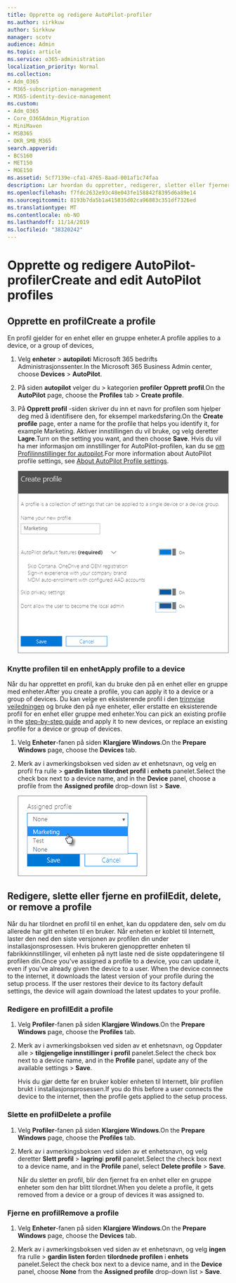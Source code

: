 ```yaml
---
title: Opprette og redigere AutoPilot-profiler
ms.author: sirkkuw
author: Sirkkuw
manager: scotv
audience: Admin
ms.topic: article
ms.service: o365-administration
localization_priority: Normal
ms.collection:
- Adm_O365
- M365-subscription-management
- M365-identity-device-management
ms.custom:
- Adm_O365
- Core_O365Admin_Migration
- MiniMaven
- MSB365
- OKR_SMB_M365
search.appverid:
- BCS160
- MET150
- MOE150
ms.assetid: 5cf7139e-cfa1-4765-8aad-001af1c74faa
description: Lær hvordan du oppretter, redigerer, sletter eller fjerner AutoPilot-profiler.
ms.openlocfilehash: f7fdc2632e93c48e043fe158842f8395d6a89e14
ms.sourcegitcommit: 8193b7da5b1a415835d02ca96883c351df7326ed
ms.translationtype: MT
ms.contentlocale: nb-NO
ms.lasthandoff: 11/14/2019
ms.locfileid: "38320242"
---
```

# <a name="create-and-edit-autopilot-profiles"></a><span data-ttu-id="b01a9-103">Opprette og redigere AutoPilot-profiler</span><span class="sxs-lookup"><span data-stu-id="b01a9-103">Create and edit AutoPilot profiles</span></span>

## <a name="create-a-profile"></a><span data-ttu-id="b01a9-104">Opprette en profil</span><span class="sxs-lookup"><span data-stu-id="b01a9-104">Create a profile</span></span>

<span data-ttu-id="b01a9-105">En profil gjelder for en enhet eller en gruppe enheter.</span><span class="sxs-lookup"><span data-stu-id="b01a9-105">A profile applies to a device, or a group of devices,</span></span>
  
1. <span data-ttu-id="b01a9-106">Velg **enheter** \> **autopilot**i Microsoft 365 bedrifts Administrasjonssenter.</span><span class="sxs-lookup"><span data-stu-id="b01a9-106">In the Microsoft 365 Business Admin center, choose **Devices** \> **AutoPilot**.</span></span>
  
2. <span data-ttu-id="b01a9-107">På siden **autopilot** velger du \> kategorien **profiler** **Opprett profil**.</span><span class="sxs-lookup"><span data-stu-id="b01a9-107">On the **AutoPilot** page, choose the **Profiles** tab \> **Create profile**.</span></span>
    
3. <span data-ttu-id="b01a9-108">På **Opprett profil** -siden skriver du inn et navn for profilen som hjelper deg med å identifisere den, for eksempel markedsføring.</span><span class="sxs-lookup"><span data-stu-id="b01a9-108">On the **Create profile** page, enter a name for the profile that helps you identify it, for example Marketing.</span></span> <span data-ttu-id="b01a9-109">Aktiver innstillingen du vil bruke, og velg deretter **Lagre**.</span><span class="sxs-lookup"><span data-stu-id="b01a9-109">Turn on the setting you want, and then choose **Save**.</span></span> <span data-ttu-id="b01a9-110">Hvis du vil ha mer informasjon om innstillinger for AutoPilot-profilen, kan du se [om Profilinnstillinger for autopilot](autopilot-profile-settings.md).</span><span class="sxs-lookup"><span data-stu-id="b01a9-110">For more information about AutoPilot profile settings, see [About AutoPilot Profile settings](autopilot-profile-settings.md).</span></span>
    
    ![Enter name and turn on settings in the Create profile panel.](media/63b5a00d-6a5d-48d0-9557-e7531e80702a.png)
  
### <a name="apply-profile-to-a-device"></a><span data-ttu-id="b01a9-112">Knytte profilen til en enhet</span><span class="sxs-lookup"><span data-stu-id="b01a9-112">Apply profile to a device</span></span>

<span data-ttu-id="b01a9-113">Når du har opprettet en profil, kan du bruke den på en enhet eller en gruppe med enheter.</span><span class="sxs-lookup"><span data-stu-id="b01a9-113">After you create a profile, you can apply it to a device or a group of devices.</span></span> <span data-ttu-id="b01a9-114">Du kan velge en eksisterende profil i den [trinnvise veiledningen](add-autopilot-devices-and-profile.md) og bruke den på nye enheter, eller erstatte en eksisterende profil for en enhet eller gruppe med enheter.</span><span class="sxs-lookup"><span data-stu-id="b01a9-114">You can pick an existing profile in the [step-by-step guide](add-autopilot-devices-and-profile.md) and apply it to new devices, or replace an existing profile for a device or group of devices.</span></span> 
  
1. <span data-ttu-id="b01a9-115">Velg **Enheter**-fanen på siden **Klargjøre Windows**.</span><span class="sxs-lookup"><span data-stu-id="b01a9-115">On the **Prepare Windows** page, choose the **Devices** tab.</span></span> 
    
2. <span data-ttu-id="b01a9-116">Merk av i avmerkingsboksen ved siden av et enhetsnavn, og velg en profil fra rulle \> **gardin listen** **tilordnet profil** i **enhets** panelet.</span><span class="sxs-lookup"><span data-stu-id="b01a9-116">Select the check box next to a device name, and in the **Device** panel, choose a profile from the **Assigned profile** drop-down list \> **Save**.</span></span>
    
    ![In the Device panel, select an Assigned profile to apply it.](media/ed0ce33f-9241-4403-a5de-2dddffdc6fb9.png)
  
## <a name="edit-delete-or-remove-a-profile"></a><span data-ttu-id="b01a9-118">Redigere, slette eller fjerne en profil</span><span class="sxs-lookup"><span data-stu-id="b01a9-118">Edit, delete, or remove a profile</span></span>

<span data-ttu-id="b01a9-p103">Når du har tilordnet en profil til en enhet, kan du oppdatere den, selv om du allerede har gitt enheten til en bruker. Når enheten er koblet til Internett, laster den ned den siste versjonen av profilen din under installasjonsprosessen. Hvis brukeren gjenoppretter enheten til fabrikkinnstillinger, vil enheten på nytt laste ned de siste oppdateringene til profilen din.</span><span class="sxs-lookup"><span data-stu-id="b01a9-p103">Once you've assigned a profile to a device, you can update it, even if you've already given the device to a user. When the device connects to the internet, it downloads the latest version of your profile during the setup process. If the user restores their device to its factory default settings, the device will again download the latest updates to your profile.</span></span> 
  
### <a name="edit-a-profile"></a><span data-ttu-id="b01a9-122">Redigere en profil</span><span class="sxs-lookup"><span data-stu-id="b01a9-122">Edit a profile</span></span>

1. <span data-ttu-id="b01a9-123">Velg **Profiler**-fanen på siden **Klargjøre Windows**.</span><span class="sxs-lookup"><span data-stu-id="b01a9-123">On the **Prepare Windows** page, choose the **Profiles** tab.</span></span> 
    
2. <span data-ttu-id="b01a9-124">Merk av i avmerkingsboksen ved siden av et enhetsnavn, og Oppdater alle \> **tilgjengelige innstillinger i** **profil** panelet.</span><span class="sxs-lookup"><span data-stu-id="b01a9-124">Select the check box next to a device name, and in the **Profile** panel, update any of the available settings \> **Save**.</span></span>
    
    <span data-ttu-id="b01a9-125">Hvis du gjør dette før en bruker kobler enheten til Internett, blir profilen brukt i installasjonsprosessen.</span><span class="sxs-lookup"><span data-stu-id="b01a9-125">If you do this before a user connects the device to the internet, then the profile gets applied to the setup process.</span></span>
    
### <a name="delete-a-profile"></a><span data-ttu-id="b01a9-126">Slette en profil</span><span class="sxs-lookup"><span data-stu-id="b01a9-126">Delete a profile</span></span>

1. <span data-ttu-id="b01a9-127">Velg **Profiler**-fanen på siden **Klargjøre Windows**.</span><span class="sxs-lookup"><span data-stu-id="b01a9-127">On the **Prepare Windows** page, choose the **Profiles** tab.</span></span> 
    
2. <span data-ttu-id="b01a9-128">Merk av i avmerkingsboksen ved siden av et enhetsnavn, og velg deretter **Slett profil** \> **lagring**i **profil** panelet.</span><span class="sxs-lookup"><span data-stu-id="b01a9-128">Select the check box next to a device name, and in the **Profile** panel, select **Delete profile** \> **Save**.</span></span>
    
    <span data-ttu-id="b01a9-129">Når du sletter en profil, blir den fjernet fra en enhet eller en gruppe enheter som den har blitt tilordnet.</span><span class="sxs-lookup"><span data-stu-id="b01a9-129">When you delete a profile, it gets removed from a device or a group of devices it was assigned to.</span></span>
    
### <a name="remove-a-profile"></a><span data-ttu-id="b01a9-130">Fjerne en profil</span><span class="sxs-lookup"><span data-stu-id="b01a9-130">Remove a profile</span></span>

1. <span data-ttu-id="b01a9-131">Velg **Enheter**-fanen på siden **Klargjøre Windows**.</span><span class="sxs-lookup"><span data-stu-id="b01a9-131">On the **Prepare Windows** page, choose the **Devices** tab.</span></span> 
    
2. <span data-ttu-id="b01a9-132">Merk av i avmerkingsboksen ved siden av et enhetsnavn, og velg **ingen** fra rulle \> **gardin listen for**den **tilordnede profilen** i **enhets** panelet.</span><span class="sxs-lookup"><span data-stu-id="b01a9-132">Select the check box next to a device name, and in the **Device** panel, choose **None** from the **Assigned profile** drop-down list \> **Save**.</span></span>
    
